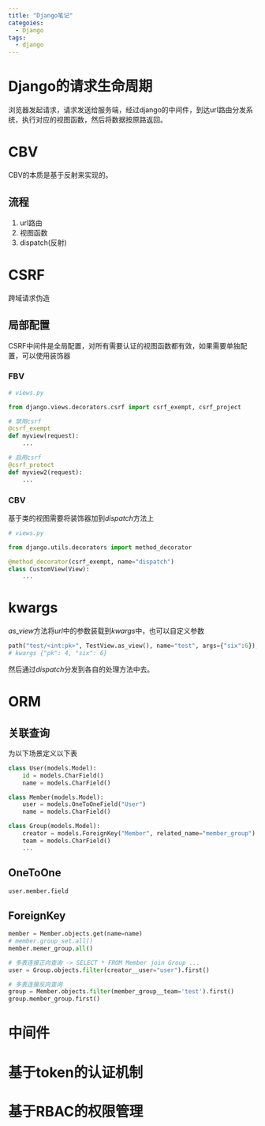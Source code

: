 ```yaml
---
title: "Django笔记"
categoies: 
  - Django
tags: 
  - django
---
```


# Django的请求生命周期
浏览器发起请求，请求发送给服务端，经过django的中间件，到达url路由分发系统，执行对应的视图函数，然后将数据按原路返回。

# CBV
CBV的本质是基于反射来实现的。

## 流程
1. url路由
2. 视图函数
3. dispatch(反射)

# CSRF
跨域请求伪造

## 局部配置
CSRF中间件是全局配置，对所有需要认证的视图函数都有效，如果需要单独配置，可以使用装饰器

### FBV
```python
# views.py

from django.views.decorators.csrf import csrf_exempt, csrf_project

# 禁用csrf
@csrf_exempt
def myview(request):
    ...

# 启用csrf
@csrf_protect
def myview2(request):
    ...
```

### CBV
基于类的视图需要将装饰器加到*dispatch*方法上
```python
# views.py

from django.utils.decorators import method_decorator

@method_decorator(csrf_exempt, name="dispatch")
class CustomView(View):
    ...
```

# kwargs
*as_view*方法将*url*中的参数装载到*kwargs*中，也可以自定义参数
```python
path("test/<int:pk>", TestView.as_view(), name="test", args={"six":6}),
# kwargs {"pk": 4, "six": 6}
```

然后通过*dispatch*分发到各自的处理方法中去。

# ORM
## 关联查询
为以下场景定义以下表
```python
class User(models.Model):
    id = models.CharField()
    name = models.CharField()

class Member(models.Model):
    user = models.OneToOneField("User")
    name = models.CharField()

class Group(models.Model):
    creator = models.ForeignKey("Member", related_name="member_group")
    team = models.CharField()
    ...
```

## OneToOne
```python
user.member.field
```

## ForeignKey
```python
member = Member.objects.get(name=name)
# member.group_set.all()
member.memer_group.all()

# 多表连接正向查询 -> SELECT * FROM Member join Group ...
user = Group.objects.filter(creator__user="user").first()

# 多表连接反向查询
group = Member.objects.filter(member_group__team='test').first()
group.member_group.first()
```

# 中间件

# 基于token的认证机制

# 基于RBAC的权限管理